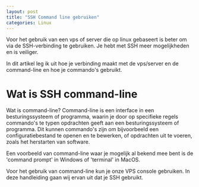 ```yaml
---
layout: post
title: "SSH Command line gebruiken"
categories: Linux
---
```


Voor het gebruik van een vps of server die op linux gebaseert is beter om via de SSH-verbinding te gebruiken. Je hebt met SSH meer mogelijkheden en is veiliger.

In dit artikel leg ik uit hoe je verbinding maakt met de vps/server en de command-line en hoe je commando's gebruikt.

<!--more-->

# Wat is SSH command-line

Wat is command-line?
Command-line is een interface in een besturingssysteem of programma, waarin je door op specifieke regels commando's te typen opdrachten geeft aan een besturingssysteem of programma. Dit kunnen commando's zijn om bijvoorbeeld een configuratiebestand te openen en te bewerken, of opdrachten uit te voeren, zoals het herstarten van software.

Een voorbeeld van command-line waar je mogelijk al bekend mee bent is de 'command prompt' in Windows of 'terminal' in MacOS.

Voor het gebruik van command-line kun je onze VPS console gebruiken. In deze handleiding gaan wij ervan uit dat je SSH gebruikt.